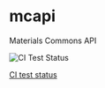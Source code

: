 # mcapi
Materials Commons API

![CI Test Status](https://travis-ci.org/materials-commons/mcapi.svg?branch=master)

[CI test status](https://travis-ci.org/materials-commons/mcapi)
